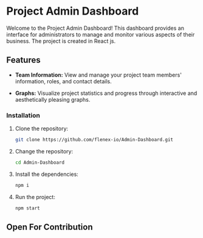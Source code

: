 # Project Admin Dashboard

Welcome to the Project Admin Dashboard! This dashboard provides an interface for administrators to manage and monitor various aspects of their business. The project is created in React js.

## Features

- **Team Information:** View and manage your project team members' information, roles, and contact details.

- **Graphs:** Visualize project statistics and progress through interactive and aesthetically pleasing graphs.

### Installation

1. Clone the repository:

   ```bash
   git clone https://github.com/flenex-io/Admin-Dashboard.git
    ```

2. Change the repository:

    ```bash
    cd Admin-Dashboard
    ```

3. Install the dependencies:

    ```bash
    npm i
    ```

4. Run the project: 

    ```bash
    npm start
    ```

## Open For Contribution